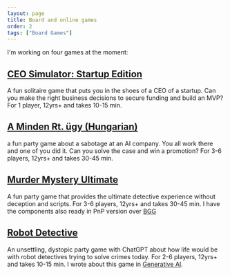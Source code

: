 ```yaml
---
layout: page
title: Board and online games
order: 2
tags: ["Board Games"]
---
```


I'm working on four games at the moment:

## [CEO Simulator: Startup Edition](https://ceo-simulator-test.vercel.app/)
A fun solitaire game that puts you in the shoes of a CEO of a startup. Can you make the right business decisions to secure funding and build an MVP? For 1 player, 12yrs+ and takes 10-15 min.

## [A Minden Rt. ügy (Hungarian)](amindenrtugy)
a fun party game about a sabotage at an AI company. You all work there and one of you did it. Can you solve the case and win a promotion? For 3-6 players, 12yrs+ and takes 30-45 min.

## [Murder Mystery Ultimate](murdermysteryultimate)
A fun party game that provides the ultimate detective experience without deception and scripts. For 3-6 players, 12yrs+ and takes 30-45 min. I have the components also ready in PnP version over [BGG](https://boardgamegeek.com/thread/3364734/wip-murder-mystery-ultimate)

## [Robot Detective](https://poe.com/RobotDetectiveGame)
An unsettling, dystopic party game with ChatGPT about how life would be with robot detectives trying to solve crimes today. For 2-6 players, 12yrs+ and takes 10-15 min. I wrote about this game in [Generative AI](https://torokagoston.medium.com/the-most-terrifying-game-you-can-play-with-chatgpt-5075b7ee97e1).